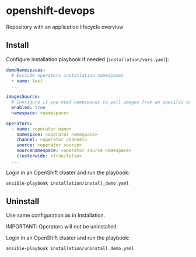 # openshift-devops
Repository with an application lifecycle overview

## Install

Configure installation playbook if needed (`installation/vars.yaml`):

```yaml
demoNamespaces:
  # Exclude operators installation namespaces
  - name: test
  ...

imagesSource:
  # Configure if you need namespaces to pull images from an specific one
  enabled: true
  namespace: <namespace>

operators:
  - name: <operator name>
    namespace: <operator namespace>
    channel: <operator channel>
    source: <operator source>
    sourcenamespace: <operator source namespace>
    clusterwide: <true/false>
  ...
```

Login in an OpenShift cluster and run the playbook:

```sh
ansible-playbook installation/install_demo.yaml
```

## Uninstall

Use same configuration as in Installation.

IMPORTANT: Operators will not be uninstalled

Login in an OpenShift cluster and run the playbook:

```sh
ansible-playbook installation/uninstall_demo.yaml
```

